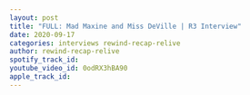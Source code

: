 ```yaml
---
layout: post
title: "FULL: Mad Maxine and Miss DeVille | R3 Interview"
date: 2020-09-17
categories: interviews rewind-recap-relive
author: rewind-recap-relive
spotify_track_id: 
youtube_video_id: 0odRX3hBA90
apple_track_id: 
---
```

